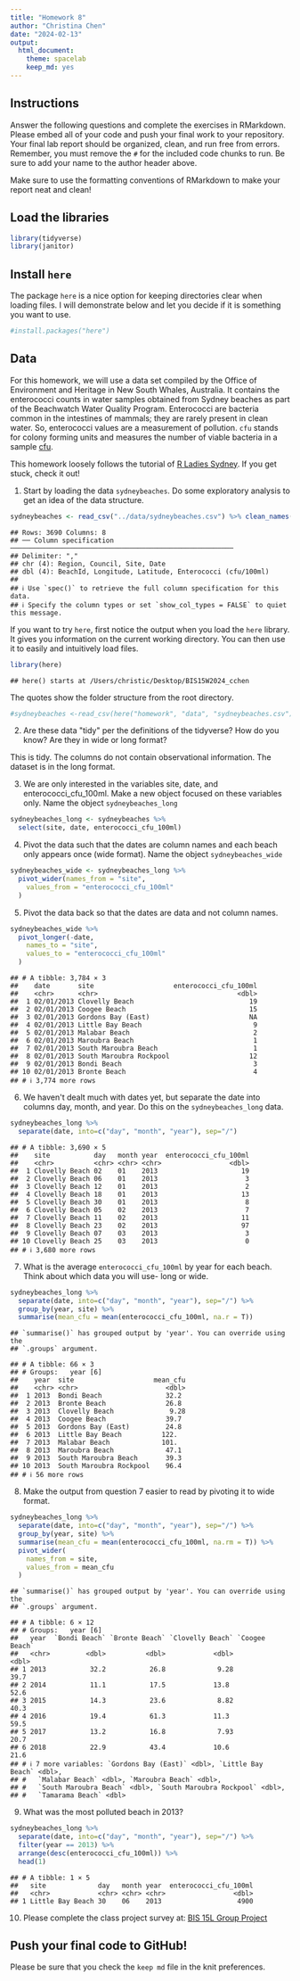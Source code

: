 ```yaml
---
title: "Homework 8"
author: "Christina Chen"
date: "2024-02-13"
output:
  html_document: 
    theme: spacelab
    keep_md: yes
---
```




## Instructions
Answer the following questions and complete the exercises in RMarkdown. Please embed all of your code and push your final work to your repository. Your final lab report should be organized, clean, and run free from errors. Remember, you must remove the `#` for the included code chunks to run. Be sure to add your name to the author header above.  

Make sure to use the formatting conventions of RMarkdown to make your report neat and clean!  

## Load the libraries

```r
library(tidyverse)
library(janitor)
```

## Install `here`
The package `here` is a nice option for keeping directories clear when loading files. I will demonstrate below and let you decide if it is something you want to use.  

```r
#install.packages("here")
```

## Data
For this homework, we will use a data set compiled by the Office of Environment and Heritage in New South Whales, Australia. It contains the enterococci counts in water samples obtained from Sydney beaches as part of the Beachwatch Water Quality Program. Enterococci are bacteria common in the intestines of mammals; they are rarely present in clean water. So, enterococci values are a measurement of pollution. `cfu` stands for colony forming units and measures the number of viable bacteria in a sample [cfu](https://en.wikipedia.org/wiki/Colony-forming_unit).   

This homework loosely follows the tutorial of [R Ladies Sydney](https://rladiessydney.org/). If you get stuck, check it out!  

1. Start by loading the data `sydneybeaches`. Do some exploratory analysis to get an idea of the data structure.

```r
sydneybeaches <- read_csv("../data/sydneybeaches.csv") %>% clean_names()
```

```
## Rows: 3690 Columns: 8
## ── Column specification ────────────────────────────────────────────────────────
## Delimiter: ","
## chr (4): Region, Council, Site, Date
## dbl (4): BeachId, Longitude, Latitude, Enterococci (cfu/100ml)
## 
## ℹ Use `spec()` to retrieve the full column specification for this data.
## ℹ Specify the column types or set `show_col_types = FALSE` to quiet this message.
```

If you want to try `here`, first notice the output when you load the `here` library. It gives you information on the current working directory. You can then use it to easily and intuitively load files.

```r
library(here)
```

```
## here() starts at /Users/christic/Desktop/BIS15W2024_cchen
```

The quotes show the folder structure from the root directory.

```r
#sydneybeaches <-read_csv(here("homework", "data", "sydneybeaches.csv")) %>% clean_names()
```

2. Are these data "tidy" per the definitions of the tidyverse? How do you know? Are they in wide or long format?

This is tidy. The columns do not contain observational information. The dataset is in the long format.

3. We are only interested in the variables site, date, and enterococci_cfu_100ml. Make a new object focused on these variables only. Name the object `sydneybeaches_long`


```r
sydneybeaches_long <- sydneybeaches %>%
  select(site, date, enterococci_cfu_100ml)
```

4. Pivot the data such that the dates are column names and each beach only appears once (wide format). Name the object `sydneybeaches_wide`


```r
sydneybeaches_wide <- sydneybeaches_long %>%
  pivot_wider(names_from = "site",
    values_from = "enterococci_cfu_100ml"
  )
```

5. Pivot the data back so that the dates are data and not column names.


```r
sydneybeaches_wide %>%
  pivot_longer(-date,
    names_to = "site",
    values_to = "enterococci_cfu_100ml"
  )
```

```
## # A tibble: 3,784 × 3
##    date       site                    enterococci_cfu_100ml
##    <chr>      <chr>                                   <dbl>
##  1 02/01/2013 Clovelly Beach                             19
##  2 02/01/2013 Coogee Beach                               15
##  3 02/01/2013 Gordons Bay (East)                         NA
##  4 02/01/2013 Little Bay Beach                            9
##  5 02/01/2013 Malabar Beach                               2
##  6 02/01/2013 Maroubra Beach                              1
##  7 02/01/2013 South Maroubra Beach                        1
##  8 02/01/2013 South Maroubra Rockpool                    12
##  9 02/01/2013 Bondi Beach                                 3
## 10 02/01/2013 Bronte Beach                                4
## # ℹ 3,774 more rows
```

6. We haven't dealt much with dates yet, but separate the date into columns day, month, and year. Do this on the `sydneybeaches_long` data.


```r
sydneybeaches_long %>%
  separate(date, into=c("day", "month", "year"), sep="/")
```

```
## # A tibble: 3,690 × 5
##    site           day   month year  enterococci_cfu_100ml
##    <chr>          <chr> <chr> <chr>                 <dbl>
##  1 Clovelly Beach 02    01    2013                     19
##  2 Clovelly Beach 06    01    2013                      3
##  3 Clovelly Beach 12    01    2013                      2
##  4 Clovelly Beach 18    01    2013                     13
##  5 Clovelly Beach 30    01    2013                      8
##  6 Clovelly Beach 05    02    2013                      7
##  7 Clovelly Beach 11    02    2013                     11
##  8 Clovelly Beach 23    02    2013                     97
##  9 Clovelly Beach 07    03    2013                      3
## 10 Clovelly Beach 25    03    2013                      0
## # ℹ 3,680 more rows
```

7. What is the average `enterococci_cfu_100ml` by year for each beach. Think about which data you will use- long or wide.


```r
sydneybeaches_long %>%
  separate(date, into=c("day", "month", "year"), sep="/") %>%
  group_by(year, site) %>%
  summarise(mean_cfu = mean(enterococci_cfu_100ml, na.r = T))
```

```
## `summarise()` has grouped output by 'year'. You can override using the
## `.groups` argument.
```

```
## # A tibble: 66 × 3
## # Groups:   year [6]
##    year  site                    mean_cfu
##    <chr> <chr>                      <dbl>
##  1 2013  Bondi Beach                32.2 
##  2 2013  Bronte Beach               26.8 
##  3 2013  Clovelly Beach              9.28
##  4 2013  Coogee Beach               39.7 
##  5 2013  Gordons Bay (East)         24.8 
##  6 2013  Little Bay Beach          122.  
##  7 2013  Malabar Beach             101.  
##  8 2013  Maroubra Beach             47.1 
##  9 2013  South Maroubra Beach       39.3 
## 10 2013  South Maroubra Rockpool    96.4 
## # ℹ 56 more rows
```

8. Make the output from question 7 easier to read by pivoting it to wide format.


```r
sydneybeaches_long %>%
  separate(date, into=c("day", "month", "year"), sep="/") %>%
  group_by(year, site) %>%
  summarise(mean_cfu = mean(enterococci_cfu_100ml, na.rm = T)) %>%
  pivot_wider(
    names_from = site,
    values_from = mean_cfu
  )
```

```
## `summarise()` has grouped output by 'year'. You can override using the
## `.groups` argument.
```

```
## # A tibble: 6 × 12
## # Groups:   year [6]
##   year  `Bondi Beach` `Bronte Beach` `Clovelly Beach` `Coogee Beach`
##   <chr>         <dbl>          <dbl>            <dbl>          <dbl>
## 1 2013           32.2           26.8             9.28           39.7
## 2 2014           11.1           17.5            13.8            52.6
## 3 2015           14.3           23.6             8.82           40.3
## 4 2016           19.4           61.3            11.3            59.5
## 5 2017           13.2           16.8             7.93           20.7
## 6 2018           22.9           43.4            10.6            21.6
## # ℹ 7 more variables: `Gordons Bay (East)` <dbl>, `Little Bay Beach` <dbl>,
## #   `Malabar Beach` <dbl>, `Maroubra Beach` <dbl>,
## #   `South Maroubra Beach` <dbl>, `South Maroubra Rockpool` <dbl>,
## #   `Tamarama Beach` <dbl>
```

9. What was the most polluted beach in 2013?


```r
sydneybeaches_long %>%
  separate(date, into=c("day", "month", "year"), sep="/") %>%
  filter(year == 2013) %>%
  arrange(desc(enterococci_cfu_100ml)) %>%
  head(1)
```

```
## # A tibble: 1 × 5
##   site             day   month year  enterococci_cfu_100ml
##   <chr>            <chr> <chr> <chr>                 <dbl>
## 1 Little Bay Beach 30    06    2013                   4900
```

10. Please complete the class project survey at: [BIS 15L Group Project](https://forms.gle/H2j69Z3ZtbLH3efW6)

## Push your final code to GitHub!
Please be sure that you check the `keep md` file in the knit preferences.   
